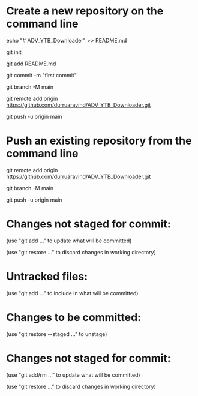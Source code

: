 # Create a new repository on the command line
  echo "# ADV_YTB_Downloader" >> README.md
  
  git init
  
  git add README.md
  
  git commit -m "first commit"
  
  git branch -M main
  
  git remote add origin https://github.com/durruaravind/ADV_YTB_Downloader.git
  
  git push -u origin main
  
# Push an existing repository from the command line
  git remote add origin https://github.com/durruaravind/ADV_YTB_Downloader.git
  
  git branch -M main
  
  git push -u origin main

# Changes not staged for commit:
  (use "git add <file>..." to update what will be committed)
  
  (use "git restore <file>..." to discard changes in working directory)

# Untracked files:
  (use "git add <file>..." to include in what will be committed)
 
# Changes to be committed:
  (use "git restore --staged <file>..." to unstage)

# Changes not staged for commit:
  (use "git add/rm <file>..." to update what will be committed)
  
  (use "git restore <file>..." to discard changes in working directory)
